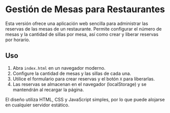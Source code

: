 # Gestión de Mesas para Restaurantes

Esta versión ofrece una aplicación web sencilla para administrar las reservas de las mesas de un restaurante. Permite configurar el número de mesas y la cantidad de sillas por mesa, así como crear y liberar reservas por horario.

## Uso

1. Abra `index.html` en un navegador moderno.
2. Configure la cantidad de mesas y las sillas de cada una.
3. Utilice el formulario para crear reservas y el botón `X` para liberarlas.
4. Las reservas se almacenan en el navegador (localStorage) y se mantendrán al recargar la página.

El diseño utiliza HTML, CSS y JavaScript simples, por lo que puede alojarse en cualquier servidor estático.
